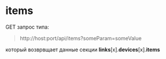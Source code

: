 # **items**

GET запрос типа:

> http://host:port/api/items?someParam=someValue

который возврвщает данные секции **links**[x].**devices**[x].**items**
